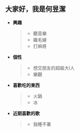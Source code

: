 ## 大家好，我是何昱潔

* **興趣**
  >* 聽音樂
  >* 織毛線
  >* 打麻將
* **個性**
  >* 想交朋友的超級大I人
  >* 樂觀
* **喜歡吃的東西**
  >* 火鍋
  >* 冰
* **近期喜歡的歌**
  >* 我睡不著

